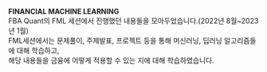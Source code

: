 **FINANCIAL MACHINE LEARNING**   
FBA Quant의 FML 세션에서 진행했던 내용들을 모아두었습니다.(2022년 8월~2023년 1월)     
FML세션에서는 문제풀이, 주제발표, 프로젝트 등을 통해 머신러닝, 딥러닝 알고리즘들에 대해 학습하고,   
해당 내용들을 금융에 어떻게 적용할 수 있는 지에 대해 학습하였습니다.  
